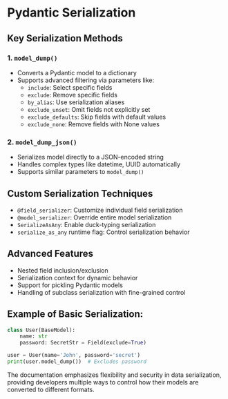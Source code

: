 # Pydantic Serialization

## Key Serialization Methods

### 1. `model_dump()`
- Converts a Pydantic model to a dictionary
- Supports advanced filtering via parameters like:
  - `include`: Select specific fields
  - `exclude`: Remove specific fields
  - `by_alias`: Use serialization aliases
  - `exclude_unset`: Omit fields not explicitly set
  - `exclude_defaults`: Skip fields with default values
  - `exclude_none`: Remove fields with None values

### 2. `model_dump_json()`
- Serializes model directly to a JSON-encoded string
- Handles complex types like datetime, UUID automatically
- Supports similar parameters to `model_dump()`

## Custom Serialization Techniques
- `@field_serializer`: Customize individual field serialization
- `@model_serializer`: Override entire model serialization
- `SerializeAsAny`: Enable duck-typing serialization
- `serialize_as_any` runtime flag: Control serialization behavior

## Advanced Features
- Nested field inclusion/exclusion
- Serialization context for dynamic behavior
- Support for pickling Pydantic models
- Handling of subclass serialization with fine-grained control

## Example of Basic Serialization:
```python
class User(BaseModel):
    name: str
    password: SecretStr = Field(exclude=True)

user = User(name='John', password='secret')
print(user.model_dump())  # Excludes password
```

The documentation emphasizes flexibility and security in data serialization, providing developers multiple ways to control how their models are converted to different formats.